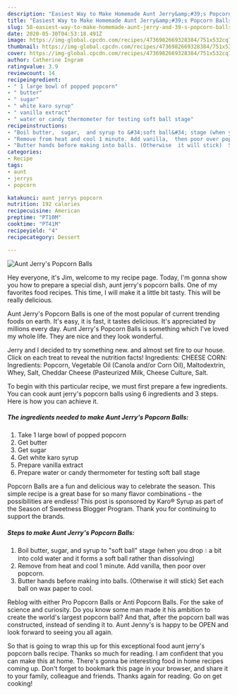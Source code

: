 ```yaml
---
description: "Easiest Way to Make Homemade Aunt Jerry&amp;#39;s Popcorn Balls"
title: "Easiest Way to Make Homemade Aunt Jerry&amp;#39;s Popcorn Balls"
slug: 58-easiest-way-to-make-homemade-aunt-jerry-and-39-s-popcorn-balls
date: 2020-05-30T04:53:18.491Z
image: https://img-global.cpcdn.com/recipes/4736982669328384/751x532cq70/aunt-jerrys-popcorn-balls-recipe-main-photo.jpg
thumbnail: https://img-global.cpcdn.com/recipes/4736982669328384/751x532cq70/aunt-jerrys-popcorn-balls-recipe-main-photo.jpg
cover: https://img-global.cpcdn.com/recipes/4736982669328384/751x532cq70/aunt-jerrys-popcorn-balls-recipe-main-photo.jpg
author: Catherine Ingram
ratingvalue: 3.9
reviewcount: 14
recipeingredient:
- " 1 large bowl of popped popcorn"
- " butter"
- " sugar"
- " white karo syrup"
- " vanilla extract"
- " water or candy thermometer for testing soft ball stage"
recipeinstructions:
- "Boil butter,  sugar,  and syrup to &#34;soft ball&#34; stage (when you drop 💧 a bit into cold water and it forms a soft ball rather than dissolving)"
- "Remove from heat and cool 1 minute. Add vanilla,  then poor over popcorn."
- "Butter hands before making into balls. (Otherwise  it will stick)  Set each ball on wax paper to cool."
categories:
- Recipe
tags:
- aunt
- jerrys
- popcorn

katakunci: aunt jerrys popcorn 
nutrition: 192 calories
recipecuisine: American
preptime: "PT10M"
cooktime: "PT41M"
recipeyield: "4"
recipecategory: Dessert

---
```



![Aunt Jerry&#39;s Popcorn Balls](https://img-global.cpcdn.com/recipes/4736982669328384/751x532cq70/aunt-jerrys-popcorn-balls-recipe-main-photo.jpg)

Hey everyone, it's Jim, welcome to my recipe page. Today, I'm gonna show you how to prepare a special dish, aunt jerry&#39;s popcorn balls. One of my favorites food recipes. This time, I will make it a little bit tasty. This will be really delicious.

Aunt Jerry&#39;s Popcorn Balls is one of the most popular of current trending foods on earth. It's easy, it is fast, it tastes delicious. It's appreciated by millions every day. Aunt Jerry&#39;s Popcorn Balls is something which I've loved my whole life. They are nice and they look wonderful.

Jerry and I decided to try something new. and almost set fire to our house. Click on each treat to reveal the nutrition facts! Ingredients: CHEESE CORN: Ingredients: Popcorn, Vegetable Oil (Canola and/or Corn Oil), Maltodextrin, Whey, Salt, Cheddar Cheese (Pasteurized Milk, Cheese Culture, Salt.


To begin with this particular recipe, we must first prepare a few ingredients. You can cook aunt jerry&#39;s popcorn balls using 6 ingredients and 3 steps. Here is how you can achieve it.

<!--inarticleads1-->

##### The ingredients needed to make Aunt Jerry&#39;s Popcorn Balls:

1. Take  1 large bowl of popped popcorn
1. Get  butter
1. Get  sugar
1. Get  white karo syrup
1. Prepare  vanilla extract
1. Prepare  water or candy thermometer for testing soft ball stage


Popcorn Balls are a fun and delicious way to celebrate the season. This simple recipe is a great base for so many flavor combinations - the possibilities are endless! This post is sponsored by Karo® Syrup as part of the Season of Sweetness Blogger Program. Thank you for continuing to support the brands. 

<!--inarticleads2-->

##### Steps to make Aunt Jerry&#39;s Popcorn Balls:

1. Boil butter,  sugar,  and syrup to &#34;soft ball&#34; stage (when you drop 💧 a bit into cold water and it forms a soft ball rather than dissolving)
1. Remove from heat and cool 1 minute. Add vanilla,  then poor over popcorn.
1. Butter hands before making into balls. (Otherwise  it will stick)  Set each ball on wax paper to cool.


Reblog with either Pro Popcorn Balls or Anti Popcorn Balls. For the sake of science and curiosity. Do you know some man made it his ambition to create the world&#39;s largest popcorn ball? And that, after the popcorn ball was constructed, instead of sending it to. Aunt Jenny&#39;s is happy to be OPEN and look forward to seeing you all again. 

So that is going to wrap this up for this exceptional food aunt jerry&#39;s popcorn balls recipe. Thanks so much for reading. I am confident that you can make this at home. There's gonna be interesting food in home recipes coming up. Don't forget to bookmark this page in your browser, and share it to your family, colleague and friends. Thanks again for reading. Go on get cooking!
